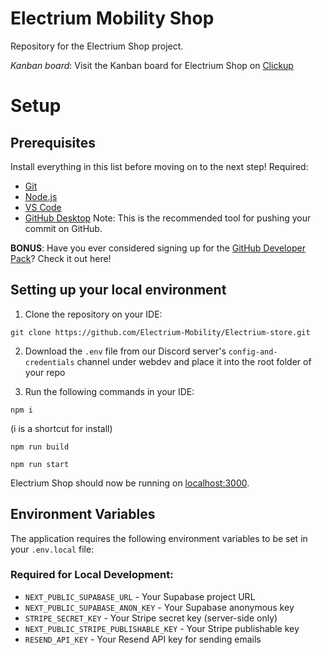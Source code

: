 # Electrium Mobility Shop

Repository for the Electrium Shop project.

_Kanban board_: Visit the Kanban board for Electrium Shop on [Clickup](https://app.clickup.com/9003010024/v/li/901104924034)

# Setup

## Prerequisites

Install everything in this list before moving on to the next step!
Required:

- [Git](https://git-scm.com/downloads)
- [Node.js](https://nodejs.org/en/download/package-manager)
- [VS Code](https://code.visualstudio.com/download)
- [GitHub Desktop](https://desktop.github.com/download/) Note: This is the recommended tool for pushing your commit on GitHub.

**BONUS**: Have you ever considered signing up for the [GitHub Developer Pack](https://education.github.com/pack)? Check it out here!

## Setting up your local environment

1. Clone the repository on your IDE:

```
git clone https://github.com/Electrium-Mobility/Electrium-store.git
```

2. Download the `.env` file from our Discord server's `config-and-credentials` channel under webdev and place it into the root folder of your repo

3. Run the following commands in your IDE:

```
npm i
```

(i is a shortcut for install)

```
npm run build
```

```
npm run start
```

Electrium Shop should now be running on [localhost:3000](http://localhost:3000/).

## Environment Variables

The application requires the following environment variables to be set in your `.env.local` file:

### Required for Local Development:

- `NEXT_PUBLIC_SUPABASE_URL` - Your Supabase project URL
- `NEXT_PUBLIC_SUPABASE_ANON_KEY` - Your Supabase anonymous key
- `STRIPE_SECRET_KEY` - Your Stripe secret key (server-side only)
- `NEXT_PUBLIC_STRIPE_PUBLISHABLE_KEY` - Your Stripe publishable key
- `RESEND_API_KEY` - Your Resend API key for sending emails

